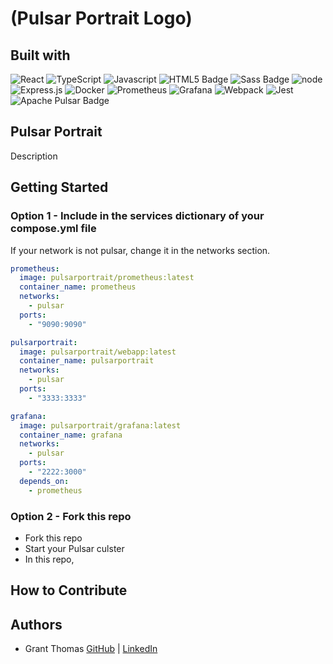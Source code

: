# (Pulsar Portrait Logo)

## Built with

![React](https://img.shields.io/badge/react-%2320232a.svg?style=for-the-badge&logo=react&logoColor=%2361DAFB)
![TypeScript](https://img.shields.io/badge/typescript-%23007ACC.svg?style=for-the-badge&logo=typescript&logoColor=white)
![Javascript](https://img.shields.io/badge/javascript-yellow?style=for-the-badge&logo=javascript)
![HTML5 Badge](https://img.shields.io/badge/HTML5-E34F26?logo=html5&logoColor=fff&style=for-the-badge)
![Sass Badge](https://img.shields.io/badge/Sass-C69?logo=sass&logoColor=fff&style=for-the-badge)
![node](https://img.shields.io/badge/nodejs-forestgreen?style=for-the-badge&logo=nodedotjs&logoColor=black)
![Express.js](https://img.shields.io/badge/express.js-%23404d59.svg?style=for-the-badge&logo=express&logoColor=%2361DAFB) 
![Docker](https://img.shields.io/badge/docker-%230db7ed.svg?style=for-the-badge&logo=docker&logoColor=white)
![Prometheus](https://img.shields.io/badge/Prometheus-E6522C?style=for-the-badge&logo=Prometheus&logoColor=white) 
![Grafana](https://img.shields.io/badge/grafana-%23F46800.svg?style=for-the-badge&logo=grafana&logoColor=white)
![Webpack](https://img.shields.io/badge/webpack-%238DD6F9.svg?style=for-the-badge&logo=webpack&logoColor=black)
![Jest](https://img.shields.io/badge/-jest-%23C21325?style=for-the-badge&logo=jest&logoColor=white)
![Apache Pulsar Badge](https://img.shields.io/badge/Apache%20Pulsar-188FFF?logo=apachepulsar&logoColor=fff&style=for-the-badge)

## Pulsar Portrait
Description

## Getting Started

### Option 1 - Include in the services dictionary of your compose.yml file

If your network is not pulsar, change it in the networks section. 
```yml
prometheus:
  image: pulsarportrait/prometheus:latest
  container_name: prometheus
  networks:
    - pulsar
  ports:
    - "9090:9090"

pulsarportrait:
  image: pulsarportrait/webapp:latest
  container_name: pulsarportrait
  networks:
    - pulsar
  ports:
    - "3333:3333"

grafana:
  image: pulsarportrait/grafana:latest
  container_name: grafana
  networks:
    - pulsar
  ports: 
    - "2222:3000"
  depends_on:
    - prometheus
```

### Option 2 - Fork this repo
- Fork this repo
- Start your Pulsar culster
- In this repo, 
## How to Contribute

## Authors

- Grant Thomas [GitHub](https://github.com/GrantCT) | [LinkedIn](https://www.linkedin.com/in/grantcthomas/)